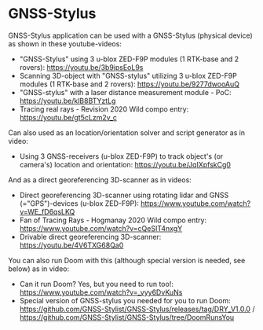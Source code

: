 # GNSS-Stylus

GNSS-Stylus application can be used with a GNSS-Stylus (physical device) as shown in these youtube-videos:
- "GNSS-Stylus" using 3 u-blox ZED-F9P modules (1 RTK-base and 2 rovers): https://youtu.be/3b9ipsEoL9s
- Scanning 3D-object with "GNSS-stylus" utilizing 3 u-blox ZED-F9P modules (1 RTK-base and 2 rovers): https://youtu.be/9277dwooAuQ
- "GNSS-stylus" with a laser distance measurement module - PoC: https://youtu.be/klB8BTYztLg
- Tracing real rays - Revision 2020 Wild compo entry: https://youtu.be/gt5cLzm2v_c

Can also used as an location/orientation solver and script generator as in video:
- Using 3 GNSS-receivers (u-blox ZED-F9P) to track object's (or camera's) location and orientation: https://youtu.be/JqIXpfskCg0

And as a direct georeferencing 3D-scanner as in videos:
- Direct georeferencing 3D-scanner using rotating lidar and GNSS (="GPS")-devices (u-blox ZED-F9P): https://www.youtube.com/watch?v=WE_fD6qsLKQ
- Fan of Tracing Rays - Hogmanay 2020 Wild compo entry: https://www.youtube.com/watch?v=cQeSIT4nxgY
- Drivable direct georeferencing 3D-scanner: https://youtu.be/4V6TXG68Qa0

You can also run Doom with this (although special version is needed, see below) as in video:
- Can it run Doom? Yes, but you need to run too!: https://www.youtube.com/watch?v=_vyy6DvKuNs
- Special version of GNSS-stylus you needed for you to run Doom: https://github.com/GNSS-Stylist/GNSS-Stylus/releases/tag/DRY_V1.0.0 / https://github.com/GNSS-Stylist/GNSS-Stylus/tree/DoomRunsYou
